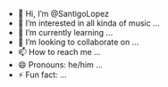 - 👋 Hi, I’m @SantigoLopez
- 👀 I’m interested in all kinda of music ...
- 🌱 I’m currently learning  ...
- 💞️ I’m looking to collaborate on ...
- 📫 How to reach me ...
- 😄 Pronouns: he/him ...
- ⚡ Fun fact: ...

<!---
SantigoLopez/SantigoLopez is a ✨ special ✨ repository because its `README.md` (this file) appears on your GitHub profile.
You can click the Preview link to take a look at your changes.
--->
